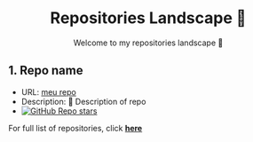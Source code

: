 <h1 align="center">Repositories Landscape 💎</h1>
<p align="center">Welcome to my repositories landscape 👋</p>

## 1. Repo name
- URL: <a href="">meu repo</a>
- Description: 🚀 Description of repo
- <a href=""><img alt="GitHub Repo stars" src="https://img.shields.io/github/stars/tungbq/devops-basics"/></a>


For full list of repositories, click [**here**](https://github.com/wagnerparnoff?tab=repositories)
